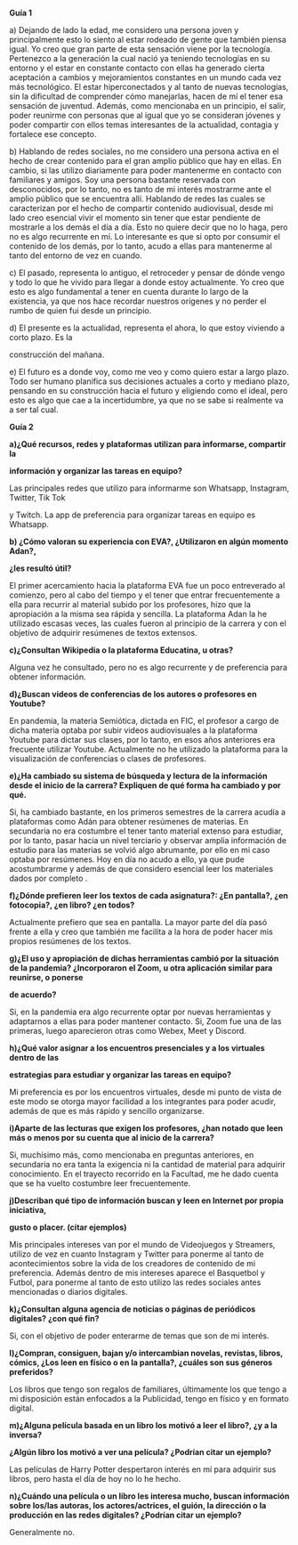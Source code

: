 ﻿
**Guía 1**

a) Dejando de lado la edad, me considero una persona joven y principalmente esto lo siento al estar rodeado de gente que también piensa igual. Yo creo que gran parte de esta sensación viene por la tecnología. Pertenezco a la generación la cual nació ya teniendo tecnologías en su entorno y el estar en constante contacto con ellas ha generado cierta aceptación a cambios y mejoramientos constantes en un mundo cada vez más tecnológico. El estar hiperconectados y al tanto de nuevas tecnologías, sin la dificultad de comprender cómo manejarlas, hacen de mí el tener esa sensación de juventud. Además, como mencionaba en un principio, el salir, poder reunirme con personas que al igual que yo se consideran jóvenes y poder compartir con ellos temas interesantes de la actualidad, contagia y fortalece ese concepto.

b) Hablando de redes sociales, no me considero una persona activa en el hecho de crear contenido para el gran amplio público que hay en ellas. En cambio, si las utilizo diariamente para poder mantenerme en contacto con familiares y amigos. Soy una persona bastante reservada con desconocidos, por lo tanto, no es tanto de mi interés mostrarme ante el amplio público que se encuentra allí. Hablando de redes las cuales se caracterizan por el hecho de compartir contenido audiovisual, desde mi lado creo esencial vivir el momento sin tener que estar pendiente de mostrarle a los demás el día a día. Esto no quiere decir que no lo haga, pero no es algo recurrente en mí. Lo interesante es que si opto por consumir el contenido de los demás, por lo tanto, acudo a ellas para mantenerme al tanto del entorno de vez en cuando.

c) El pasado, representa lo antiguo, el retroceder y pensar de dónde vengo y todo lo que he vivido para llegar a donde estoy actualmente. Yo creo que esto es algo fundamental a tener en cuenta durante lo largo de la existencia, ya que nos hace recordar nuestros orígenes y no perder el rumbo de quien fui desde un principio.

d) El presente es la actualidad, representa el ahora, lo que estoy viviendo a corto plazo. Es la

construcción del mañana.

e) El futuro es a donde voy, como me veo y como quiero estar a largo plazo. Todo ser humano planifica sus decisiones actuales a corto y mediano plazo, pensando en su construcción hacia el futuro y eligiendo como el ideal, pero esto es algo que cae a la incertidumbre, ya que no se sabe si realmente va a ser tal cual.

**Guía 2**

**a)¿Qué recursos, redes y plataformas utilizan para informarse, compartir la**

**información y organizar las tareas en equipo?**

Las principales redes que utilizo para informarme son Whatsapp, Instagram, Twitter, Tik Tok

y Twitch. La app de preferencia para organizar tareas en equipo es Whatsapp.

**b) ¿Cómo valoran su experiencia con EVA?, ¿Utilizaron en algún momento Adan?,**

**¿les resultó útil?**

El primer acercamiento hacia la plataforma EVA fue un poco entreverado al comienzo, pero al cabo del tiempo y el tener que entrar frecuentemente a ella para recurrir al material subido por los profesores, hizo que la apropiación a la misma sea rápida y sencilla. La plataforma Adan la he utilizado escasas veces, las cuales fueron al principio de la carrera y con el objetivo de adquirir resúmenes de textos extensos.

**c)¿Consultan Wikipedia o la plataforma Educatina, u otras?**

Alguna vez he consultado, pero no es algo recurrente y de preferencia para obtener información.

**d)¿Buscan videos de conferencias de los autores o profesores en Youtube?**

En pandemia, la materia Semiótica, dictada en FIC, el profesor a cargo de dicha materia optaba por subir videos audiovisuales a la plataforma Youtube para dictar sus clases, por lo tanto, en esos años anteriores era frecuente utilizar Youtube. Actualmente no he utilizado la plataforma para la visualización de conferencias o clases de profesores.

**e)¿Ha cambiado su sistema de búsqueda y lectura de la información desde el inicio de la carrera? Expliquen de qué forma ha cambiado y por qué.**

Si, ha cambiado bastante, en los primeros semestres de la carrera acudía a plataformas como Adán para obtener resúmenes de materias. En secundaria no era costumbre el tener tanto material extenso para estudiar, por lo tanto, pasar hacia un nivel terciario y observar amplia información de estudio para las materias se volvió algo abrumante, por ello en mi caso optaba por resúmenes. Hoy en día no acudo a ello, ya que pude acostumbrarme y además de que considero esencial leer los materiales dados por completo .

**f)¿Dónde prefieren leer los textos de cada asignatura?: ¿En pantalla?, ¿en fotocopia?, ¿en libro? ¿en todos?**

Actualmente prefiero que sea en pantalla. La mayor parte del día pasó frente a ella y creo que también me facilita a la hora de poder hacer mis propios resúmenes de los textos.

**g)¿El uso y apropiación de dichas herramientas cambió por la situación de la pandemia? ¿Incorporaron el Zoom, u otra aplicación similar para reunirse, o ponerse**

**de acuerdo?**

Si, en la pandemia era algo recurrente optar por nuevas herramientas y adaptarnos a ellas para poder mantener contacto. Si, Zoom fue una de las primeras, luego aparecieron otras como Webex, Meet y Discord.

**h)¿Qué valor asignar a los encuentros presenciales y a los virtuales dentro de las**

**estrategias para estudiar y organizar las tareas en equipo?**

Mi preferencia es por los encuentros virtuales, desde mi punto de vista de este modo se otorga mayor facilidad a los integrantes para poder acudir, además de que es más rápido y sencillo organizarse.

**i)Aparte de las lecturas que exigen los profesores, ¿han notado que leen más o menos por su cuenta que al inicio de la carrera?**

Si, muchísimo más, como mencionaba en preguntas anteriores, en secundaria no era tanta la exigencia ni la cantidad de material para adquirir conocimiento. En el trayecto recorrido en la Facultad, me he dado cuenta que se ha vuelto costumbre leer frecuentemente.

**j)Describan qué tipo de información buscan y leen en Internet por propia iniciativa,**

**gusto o placer. (citar ejemplos)**

Mis principales intereses van por el mundo de Videojuegos y Streamers, utilizo de vez en cuanto Instagram y Twitter para ponerme al tanto de acontecimientos sobre la vida de los creadores de contenido de mi preferencia. Además dentro de mis intereses aparece el Basquetbol y Futbol, para ponerme al tanto de esto utilizo las redes sociales antes mencionadas o diarios digitales.

**k)¿Consultan alguna agencia de noticias o páginas de periódicos digitales? ¿con qué fin?**

Si, con el objetivo de poder enterarme de temas que son de mi interés.

**l)¿Compran, consiguen, bajan y/o intercambian novelas, revistas, libros, cómics, ¿Los leen en físico o en la pantalla?, ¿cuáles son sus géneros preferidos?**

Los libros que tengo son regalos de familiares, últimamente los que tengo a mi disposición están enfocados a la Publicidad, tengo en físico y en formato digital.

**m)¿Alguna película basada en un libro los motivó a leer el libro?, ¿y a la inversa?**

**¿Algún libro los motivó a ver una película? ¿Podrían citar un ejemplo?**

Las películas de Harry Potter despertaron interés en mí para adquirir sus libros, pero hasta el día de hoy no lo he hecho.

**n)¿Cuándo una película o un libro les interesa mucho, buscan información sobre los/las autoras, los actores/actrices, el guión, la dirección o la producción en las redes digitales? ¿Podrían citar un ejemplo?**

Generalmente no.

